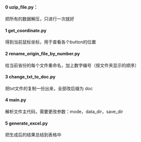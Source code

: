 #### 0 uzip_file.py：

把所有的数据解压，只进行一次就好



#### 1 get_coordinate.py

得到当前鼠标坐标，用于查看各个button的位置



#### 2 rename_origin_file_by_number.py

给当前省份的每个文件重命名，加上数字编号（按文件夹显示的顺序）



#### 3 change_txt_to_doc.py

把txt文件的复制一份出来，全部改后缀为 doc



#### 4 main.py

解析文件主代码，需要更改参数：mode，data_dir，save_dir



#### 5 generate_excel.py

把生成后的结果总结到表格中











